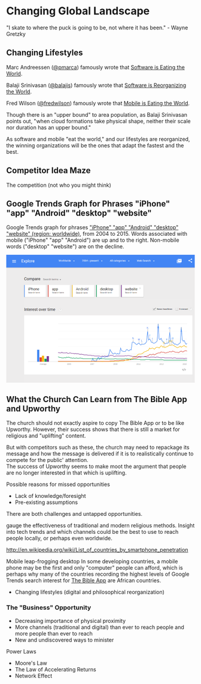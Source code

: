 # Changing Global Landscape

"I skate to where the puck is going to be, not where it has been." - Wayne Gretzky

## Changing Lifestyles

Marc Andreessen ([@pmarca](https://twitter.com/pmarca)) famously wrote that [Software is Eating the World](http://online.wsj.com/article/SB10001424053111903480904576512250915629460.html). 

Balaji Srinivasan ([@balajis](https://twitter.com/balajis)) famously wrote that [Software is Reorganizing the World](http://www.wired.com/2013/11/software-is-reorganizing-the-world-and-cloud-formations-could-lead-to-physical-nations). 

Fred Wilson ([@fredwilson](https://twitter.com/fredwilson)) famously wrote that [Mobile is Eating the World](http://www.avc.com/a_vc/2013/06/mobile-is-eating-the-world.html). 

Though there is an "upper bound" to area population, as Balaji Srinivasan points out, "when cloud formations take physical shape, neither their scale nor duration has an upper bound." 

As software and mobile "eat the world," and our lifestyles are reorganized, the winning organizations will be the ones that adapt the fastest and the best.

## Competitor Idea Maze
The competition (not who you might think)

## Google Trends Graph for Phrases "iPhone" "app" "Android" "desktop" "website"

Google Trends graph for phrases ["iPhone" "app" "Android" "desktop" "website" (region: worldwide)](http://www.google.com/trends/explore#q=iPhone%2C%20app%2C%20Android%2C%20desktop%2C%20website&cmpt=q&tz=), from 2004 to 2015. Words associated with mobile ("iPhone" "app" "Android") are up and to the right. Non-mobile words ("desktop" "website") are on the decline.

![](google-maps-and-trends/google-trends-iphone-app-android-desktop-website.png)

## What the Church Can Learn from The Bible App and Upworthy 



The church should not exactly aspire to copy The Bible App or to be like Upworthy. However, their success shows that there is still a market for religious and "uplifting" content.

But with competitors such as these, the church may need to repackage its message and how the message is delivered if it is to realistically continue to compete for the public' attention.  
The success of Upworthy seems to make moot the argument that people are no longer interested in that which is uplifting. 

Possible reasons for missed opportunities
* Lack of knowledge/foresight
* Pre-existing assumptions








There are both challenges and untapped opportunities. 

gauge the effectiveness of traditional and modern religious methods. Insight into tech trends and which channels could be the best to use to reach people locally, or perhaps even worldwide.

http://en.wikipedia.org/wiki/List_of_countries_by_smartphone_penetration

Mobile leap-frogging desktop
 In some developing countries, a mobile phone may be the first and only "computer" people can afford, which is perhaps why many of the countries recording the highest levels of Google Trends search interest for [The Bible App](the_bible_app_case_study.md) are African countries. 

* Changing lifestyles (digital and philosophical reorganization)

### The "Business" Opportunity
* Decreasing importance of physical proximity
* More channels (traditional and digital) than ever to reach people and more people than ever to reach
* New and undiscovered ways to minister

Power Laws
* Moore's Law
* The Law of Accelerating Returns
* Network Effect







